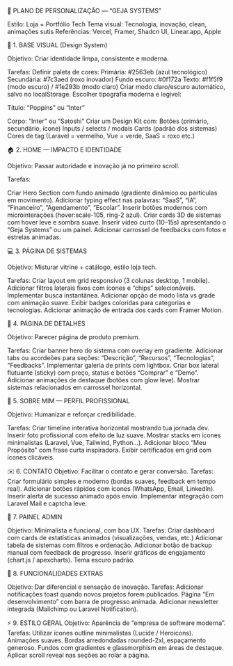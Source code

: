 🎨 PLANO DE PERSONALIZAÇÃO — “GEJA SYSTEMS”

Estilo: Loja + Portfólio Tech
Tema visual: Tecnologia, inovação, clean, animações sutis
Referências: Vercel, Framer, Shadcn UI, Linear.app, Apple

🧱 1. BASE VISUAL (Design System)

Objetivo: Criar identidade limpa, consistente e moderna.

Tarefas:
 Definir paleta de cores:
Primária: #2563eb (azul tecnológico)
Secundária: #7c3aed (roxo inovador)
Fundo escuro: #0f172a
Texto: #f1f5f9 (modo escuro) / #1e293b (modo claro)
 Criar modo claro/escuro automático, salvo no localStorage.
 Escolher tipografia moderna e legível:

Título: “Poppins” ou “Inter”

Corpo: “Inter” ou “Satoshi”
 Criar um Design Kit com:
Botões (primário, secundário, ícone)
Inputs / selects / modais
Cards (padrão dos sistemas)
Cores de tag (Laravel = vermelho, Vue = verde, SaaS = roxo etc.)

🏠 2. HOME — IMPACTO E IDENTIDADE

Objetivo: Passar autoridade e inovação já no primeiro scroll.

Tarefas:

 Criar Hero Section com fundo animado (gradiente dinâmico ou partículas em movimento).
 Adicionar typing effect nas palavras: “SaaS”, “IA”, “Financeiro”, “Agendamento”, “Escolar”.
 Inserir botões modernos com microinterações (hover:scale-105, ring-2 azul).
 Criar cards 3D de sistemas com hover leve e sombra suave.
 Inserir vídeo curto (10–15s) apresentando o “Geja Systems” ou um painel.
 Adicionar carrossel de feedbacks com fotos e estrelas animadas.

💻 3. PÁGINA DE SISTEMAS

Objetivo: Misturar vitrine + catálogo, estilo loja tech.

Tarefas:
 Criar layout em grid responsivo (3 colunas desktop, 1 mobile).
 Adicionar filtros laterais fixos com ícones e “chips” selecionáveis.
 Implementar busca instantânea.
 Adicionar opção de modo lista vs grade com animação suave.
 Exibir badges coloridas para categorias e tecnologias.
 Adicionar animação de entrada dos cards com Framer Motion.

📘 4. PÁGINA DE DETALHES

Objetivo: Parecer página de produto premium.

Tarefas:
 Criar banner hero do sistema com overlay em gradiente.
 Adicionar tabs ou acordeões para seções: “Descrição”, “Recursos”, “Tecnologias”, “Feedbacks”.
 Implementar galeria de prints com lightbox.
 Criar box lateral flutuante (sticky) com preço, status e botões “Comprar” e “Demo”.
 Adicionar animações de destaque (botões com glow leve).
 Mostrar sistemas relacionados em carrossel horizontal.

👤 5. SOBRE MIM — PERFIL PROFISSIONAL

Objetivo: Humanizar e reforçar credibilidade.

Tarefas:
 Criar timeline interativa horizontal mostrando tua jornada dev.
 Inserir foto profissional com efeito de luz suave.
 Mostrar stacks em ícones minimalistas (Laravel, Vue, Tailwind, Python...).
 Adicionar bloco “Meu Propósito” com frase curta inspiradora.
 Exibir certificados em grid com ícones clicáveis.

✉️ 6. CONTATO
Objetivo: Facilitar o contato e gerar conversão.
Tarefas:
 Criar formulário simples e moderno (bordas suaves, feedback em tempo real).
 Adicionar botões rápidos com ícones (WhatsApp, Email, LinkedIn).
 Inserir alerta de sucesso animado após envio.
 Implementar integração com Laravel Mail e captcha leve.

🔐 7. PAINEL ADMIN

Objetivo: Minimalista e funcional, com boa UX.
Tarefas:
 Criar dashboard com cards de estatísticas animados (visualizações, vendas, etc.)
 Adicionar tabela de sistemas com filtros e ordenação.
 Adicionar botão de backup manual com feedback de progresso.
 Inserir gráficos de engajamento (chart.js / apexcharts).
 Tema escuro padrão.

🧠 8. FUNCIONALIDADES EXTRAS

Objetivo: Dar diferencial e sensação de inovação.
Tarefas:
 Adicionar notificações toast quando novos projetos forem publicados.
 Página “Em desenvolvimento” com barra de progresso animada.
 Adicionar newsletter integrada (Mailchimp ou Laravel Notification).

⚡ 9. ESTILO GERAL
Objetivo: Aparência de “empresa de software moderna”.
Tarefas:
 Utilizar ícones outline minimalistas (Lucide / Heroicons).
 Animações suaves.
 Bordas arredondadas rounded-2xl, espaçamento generoso.
 Fundos com gradientes e glassmorphism em áreas de destaque.
 Aplicar scroll reveal nas seções ao rolar a página.